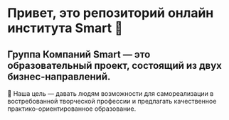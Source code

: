 # Привет, это репозиторий онлайн института Smart 👋

## Группа Компаний Smart   — это образовательный проект, состоящий из двух бизнес-направлений.
🌿 Наша цель — давать людям возможности для самореализации в востребованной творческой профессии и предлагать качественное практико-ориентированное образование.



